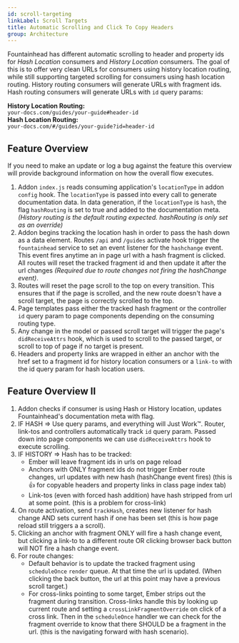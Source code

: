 ```yaml
---
id: scroll-targeting
linkLabel: Scroll Targets
title: Automatic Scrolling and Click To Copy Headers
group: Architecture
---
```


Fountainhead has different automatic scrolling to header and property ids for _Hash
Location_ consumers and _History Location_ consumers. The goal of this is to offer very
clean URLs for consumers using history location routing, while still supporting targeted
scrolling for consumers using hash location routing. History routing consumers will
generate URLs with fragment ids. Hash routing consumers will generate URLs with `id`
query params:

**History Location Routing:**<br/>
`your-docs.com/guides/your-guide#header-id`<br/>
**Hash Location Routing:**<br/>
`your-docs.com/#/guides/your-guide?id=header-id`

## Feature Overview
If you need to make an update or log a bug against the feature this overview will
provide background information on how the overall flow executes.

1. Addon `index.js` reads consuming application's `locationType` in addon `config`
   hook. The `locationType` is passed into every call to generate documentation data.
   In data generation, if the `locationType` is `hash`, the flag `hashRouting` is
   set to true and added to the documentation meta. _(History routing is the
   default routing expected. hashRouting is only set as an override)_
1. Addon begins tracking the location hash in order to pass the hash down as a data
   element. Routes `/api` and `/guides` activate hook trigger the `fountainhead`
   service to set an event listener for the `hashchange` event. This event fires
   anytime an in page url with a hash fragment is clicked. All routes will reset the
   tracked fragment id and then update it after the url changes _(Required due to
   route changes not firing the hashChange event)_.
1. Routes will reset the page scroll to the top on every transition. This ensures
   that if the page is scrolled, and the new route doesn't have a scroll target, the
   page is correctly scrolled to the top.
1. Page templates pass either the tracked hash fragment or the controller `id` query
   param to page components depending on the consuming routing type.
1. Any change in the model or passed scroll target will trigger the page's
   `didReceiveAttrs` hook, which is used to scroll to the passed target, or scroll to
   top of page if no target is present.
1. Headers and property links are wrapped in either an anchor with the href set to a
   fragment id for history location consumers or a `link-to` with the id query param
   for hash location users.

## Feature Overview II
1. Addon checks if consumer is using Hash or History location, updates Fountainhead's
   documentation meta with flag.
2. IF HASH => Use query params, and everything will Just Work™. Router, link-tos and
   controllers automatically track `id` query param. Passed down into page components
   we can use `didReceiveAttrs` hook to execute scrolling.
2. IF HISTORY => Hash has to be tracked:
    - Ember will leave fragment ids in urls on page reload
    - Anchors with ONLY fragment ids do not trigger Ember route changes, url updates
      with new hash (hashChange event fires) (this is 👍 for copyable headers and
      property links in class page index tab)
    - Link-tos (even with forced hash addition) have hash stripped from url at some
      point. (this is a problem for cross-link)
2. On route activation, send `trackHash`, creates new listener for hash change AND
   sets current hash if one has been set (this is how page reload still triggers a
   a scroll).
2. Clicking an anchor with fragment ONLY will fire a hash change event, but clicking
   a link-to to a different route OR clicking browser back button will NOT fire a
   hash change event.
3. For route changes:
    - Default behavior is to update the tracked fragment using `scheduleOnce` `render`
      queue. At that time the url is updated. (When clicking the back button, the url
      at this point may have a previous scroll target.)
    - For cross-links pointing to some target, Ember strips out the fragment during
      transition. Cross-links handle this by looking up current route and setting a
      `crossLinkFragmentOverride` on click of a cross link. Then in the `scheduleOnce`
      handler we can check for the fragment override to know that there SHOULD be a
      fragment in the url. (this is the navigating forward with hash scenario).
